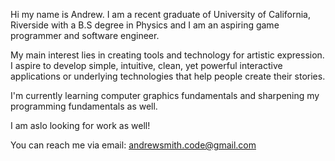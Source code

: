 Hi my name is Andrew. I am a recent graduate of University of California, Riverside with a B.S degree in Physics and I am an aspiring game programmer and software engineer.

My main interest lies in creating tools and technology for artistic expression. I aspire to develop simple, intuitive, clean, yet powerful interactive applications or underlying technologies that help people create their stories.

I'm currently learning computer graphics fundamentals and sharpening my programming fundamentals as well.

I am aslo looking for work as well!

You can reach me via email: andrewsmith.code@gmail.com
